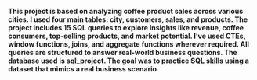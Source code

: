 **This project is based on analyzing coffee product sales across various cities. I used four main tables: city, customers, sales, and products. The project includes 15 SQL queries to explore insights like revenue, coffee consumers, top-selling products, and market potential. I’ve used CTEs, window functions, joins, and aggregate functions wherever required. All queries are structured to answer real-world business questions. The database used is sql_project. The goal was to practice SQL skills using a dataset that mimics a real business scenario**
